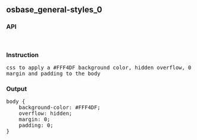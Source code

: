 ## osbase_general-styles_0
### API

<pre style='text-wrap: wrap'>

</pre>
### Instruction

<pre style='text-wrap: wrap'>
css to apply a #FFF4DF background color, hidden overflow, 0 margin and padding to the body
</pre>
### Output

<pre style='text-wrap: wrap'>
body {
    background-color: #FFF4DF;
    overflow: hidden;
    margin: 0;
    padding: 0;
}

</pre>
